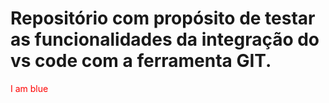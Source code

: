<p style="color:#FF0000;"> <h1 >Repositório com propósito de testar as funcionalidades da integração do vs code com a ferramenta GIT.</h1> </p>

<p style="color:#FF0000;">I am blue</p>

